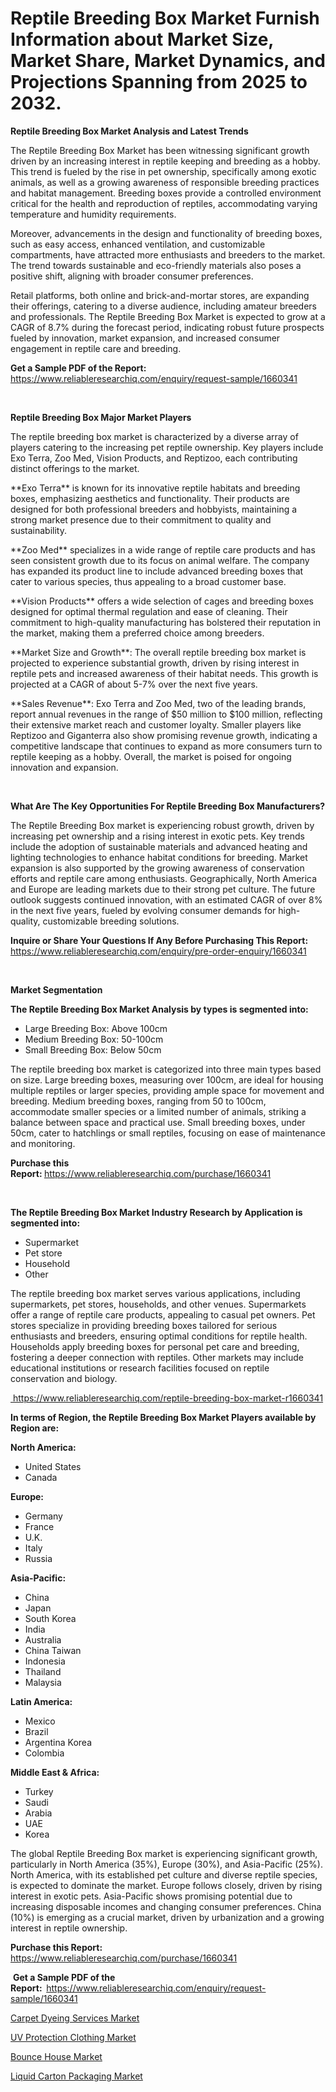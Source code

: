 <p><h1>Reptile Breeding Box Market Furnish Information about Market Size, Market Share, Market Dynamics, and Projections Spanning from 2025 to 2032.</h1></p><p><strong>Reptile Breeding Box Market Analysis and Latest Trends</strong></p>
<p><p>The Reptile Breeding Box Market has been witnessing significant growth driven by an increasing interest in reptile keeping and breeding as a hobby. This trend is fueled by the rise in pet ownership, specifically among exotic animals, as well as a growing awareness of responsible breeding practices and habitat management. Breeding boxes provide a controlled environment critical for the health and reproduction of reptiles, accommodating varying temperature and humidity requirements.</p><p>Moreover, advancements in the design and functionality of breeding boxes, such as easy access, enhanced ventilation, and customizable compartments, have attracted more enthusiasts and breeders to the market. The trend towards sustainable and eco-friendly materials also poses a positive shift, aligning with broader consumer preferences. </p><p>Retail platforms, both online and brick-and-mortar stores, are expanding their offerings, catering to a diverse audience, including amateur breeders and professionals. The Reptile Breeding Box Market is expected to grow at a CAGR of 8.7% during the forecast period, indicating robust future prospects fueled by innovation, market expansion, and increased consumer engagement in reptile care and breeding.</p></p>
<p><strong>Get a Sample PDF of the Report:&nbsp;</strong> <a href="https://www.reliableresearchiq.com/enquiry/request-sample/1660341?utm_campaign=1137&utm_medium=2&utm_source=Github&utm_content=ia&utm_term=08022025&utm_id=reptile-breeding-box">https://www.reliableresearchiq.com/enquiry/request-sample/1660341</a></p>
<p>&nbsp;</p>
<p><strong>Reptile Breeding Box Major Market Players</strong></p>
<p><p>The reptile breeding box market is characterized by a diverse array of players catering to the increasing pet reptile ownership. Key players include Exo Terra, Zoo Med, Vision Products, and Reptizoo, each contributing distinct offerings to the market.</p><p>**Exo Terra** is known for its innovative reptile habitats and breeding boxes, emphasizing aesthetics and functionality. Their products are designed for both professional breeders and hobbyists, maintaining a strong market presence due to their commitment to quality and sustainability.</p><p>**Zoo Med** specializes in a wide range of reptile care products and has seen consistent growth due to its focus on animal welfare. The company has expanded its product line to include advanced breeding boxes that cater to various species, thus appealing to a broad customer base.</p><p>**Vision Products** offers a wide selection of cages and breeding boxes designed for optimal thermal regulation and ease of cleaning. Their commitment to high-quality manufacturing has bolstered their reputation in the market, making them a preferred choice among breeders.</p><p>**Market Size and Growth**: The overall reptile breeding box market is projected to experience substantial growth, driven by rising interest in reptile pets and increased awareness of their habitat needs. This growth is projected at a CAGR of about 5-7% over the next five years. </p><p>**Sales Revenue**: Exo Terra and Zoo Med, two of the leading brands, report annual revenues in the range of $50 million to $100 million, reflecting their extensive market reach and customer loyalty. Smaller players like Reptizoo and Giganterra also show promising revenue growth, indicating a competitive landscape that continues to expand as more consumers turn to reptile keeping as a hobby. Overall, the market is poised for ongoing innovation and expansion.</p></p>
<p>&nbsp;</p>
<p><strong>What Are The Key Opportunities For Reptile Breeding Box Manufacturers?</strong></p>
<p><p>The Reptile Breeding Box market is experiencing robust growth, driven by increasing pet ownership and a rising interest in exotic pets. Key trends include the adoption of sustainable materials and advanced heating and lighting technologies to enhance habitat conditions for breeding. Market expansion is also supported by the growing awareness of conservation efforts and reptile care among enthusiasts. Geographically, North America and Europe are leading markets due to their strong pet culture. The future outlook suggests continued innovation, with an estimated CAGR of over 8% in the next five years, fueled by evolving consumer demands for high-quality, customizable breeding solutions.</p></p>
<p><strong>Inquire or Share Your Questions If Any Before Purchasing This Report:</strong> <a href="https://www.reliableresearchiq.com/enquiry/pre-order-enquiry/1660341?utm_campaign=1137&utm_medium=2&utm_source=Github&utm_content=ia&utm_term=08022025&utm_id=reptile-breeding-box">https://www.reliableresearchiq.com/enquiry/pre-order-enquiry/1660341</a></p>
<p>&nbsp;</p>
<p><strong>Market Segmentation</strong></p>
<p><strong>The Reptile Breeding Box Market Analysis by types is segmented into:</strong></p>
<p><ul><li>Large Breeding Box: Above 100cm</li><li>Medium Breeding Box: 50-100cm</li><li>Small Breeding Box: Below 50cm</li></ul></p>
<p><p>The reptile breeding box market is categorized into three main types based on size. Large breeding boxes, measuring over 100cm, are ideal for housing multiple reptiles or larger species, providing ample space for movement and breeding. Medium breeding boxes, ranging from 50 to 100cm, accommodate smaller species or a limited number of animals, striking a balance between space and practical use. Small breeding boxes, under 50cm, cater to hatchlings or small reptiles, focusing on ease of maintenance and monitoring.</p></p>
<p><strong>Purchase this Report:&nbsp;</strong><a href="https://www.reliableresearchiq.com/purchase/1660341?utm_campaign=1137&utm_medium=2&utm_source=Github&utm_content=ia&utm_term=08022025&utm_id=reptile-breeding-box">https://www.reliableresearchiq.com/purchase/1660341</a></p>
<p>&nbsp;</p>
<p><strong>The Reptile Breeding Box Market Industry Research by Application is segmented into:</strong></p>
<p><ul><li>Supermarket</li><li>Pet store</li><li>Household</li><li>Other</li></ul></p>
<p><p>The reptile breeding box market serves various applications, including supermarkets, pet stores, households, and other venues. Supermarkets offer a range of reptile care products, appealing to casual pet owners. Pet stores specialize in providing breeding boxes tailored for serious enthusiasts and breeders, ensuring optimal conditions for reptile health. Households apply breeding boxes for personal pet care and breeding, fostering a deeper connection with reptiles. Other markets may include educational institutions or research facilities focused on reptile conservation and biology.</p></p>
<p><a href="https://www.reliableresearchiq.com/reptile-breeding-box-market-r1660341?utm_campaign=1137&utm_medium=2&utm_source=Github&utm_content=ia&utm_term=08022025&utm_id=reptile-breeding-box">&nbsp;https://www.reliableresearchiq.com/reptile-breeding-box-market-r1660341</a></p>
<p><strong>In terms of Region, the Reptile Breeding Box Market Players available by Region are:</strong></p>
<p>
    <p> <strong> North America: </strong>
        <ul>
            <li>United States</li>
            <li>Canada</li>
        </ul>
        </p> 
    <p> <strong> Europe: </strong>
        <ul>
            <li>Germany</li>
            <li>France</li>
            <li>U.K.</li>
            <li>Italy</li>
            <li>Russia</li>
        </ul>
        </p> 
    <p> <strong> Asia-Pacific: </strong>
        <ul>
            <li>China</li>
            <li>Japan</li>
            <li>South Korea</li>
            <li>India</li>
            <li>Australia</li>
            <li>China Taiwan</li>
            <li>Indonesia</li>
            <li>Thailand</li>
            <li>Malaysia</li>
        </ul>
        </p> 
    <p> <strong> Latin America: </strong>
        <ul>
            <li>Mexico</li>
            <li>Brazil</li>
            <li>Argentina Korea</li>
            <li>Colombia</li>
        </ul>
        </p> 
    <p> <strong> Middle East & Africa: </strong>
        <ul>
            <li>Turkey</li>
            <li>Saudi</li>
            <li>Arabia</li>
            <li>UAE</li>
            <li>Korea</li>
        </ul>
    </p>
    </p>
<p><p>The global Reptile Breeding Box market is experiencing significant growth, particularly in North America (35%), Europe (30%), and Asia-Pacific (25%). North America, with its established pet culture and diverse reptile species, is expected to dominate the market. Europe follows closely, driven by rising interest in exotic pets. Asia-Pacific shows promising potential due to increasing disposable incomes and changing consumer preferences. China (10%) is emerging as a crucial market, driven by urbanization and a growing interest in reptile ownership.</p></p>
<p><strong>Purchase this Report: </strong><a href="https://www.reliableresearchiq.com/purchase/1660341?utm_campaign=1137&utm_medium=2&utm_source=Github&utm_content=ia&utm_term=08022025&utm_id=reptile-breeding-box">https://www.reliableresearchiq.com/purchase/1660341</a></p>
<p>&nbsp;<strong>Get a Sample PDF of the Report:&nbsp;&nbsp;</strong><a href="https://www.reliableresearchiq.com/enquiry/request-sample/1660341?utm_campaign=1137&utm_medium=2&utm_source=Github&utm_content=ia&utm_term=08022025&utm_id=reptile-breeding-box">https://www.reliableresearchiq.com/enquiry/request-sample/1660341</a></p>
<p><strong></strong></p>
<p><p><a href="https://github.com/rrosasdaunas/Market-Research-Report-List-1/blob/main/carpet-dyeing-services-market.md?utm_campaign=1137&utm_medium=2&utm_source=Github&utm_content=ia&utm_term=08022025&utm_id=reptile-breeding-box">Carpet Dyeing Services Market</a></p><p><a href="https://github.com/okonjinerka/Market-Research-Report-List-1/blob/main/uv-protection-clothing-market.md?utm_campaign=1137&utm_medium=2&utm_source=Github&utm_content=ia&utm_term=08022025&utm_id=reptile-breeding-box">UV Protection Clothing Market</a></p><p><a href="https://github.com/yecafbiso/Market-Research-Report-List-1/blob/main/bounce-house-market.md?utm_campaign=1137&utm_medium=2&utm_source=Github&utm_content=ia&utm_term=08022025&utm_id=reptile-breeding-box">Bounce House Market</a></p><p><a href="https://github.com/ansanokajabi/Market-Research-Report-List-1/blob/main/liquid-carton-packaging-market.md?utm_campaign=1137&utm_medium=2&utm_source=Github&utm_content=ia&utm_term=08022025&utm_id=reptile-breeding-box">Liquid Carton Packaging Market</a></p></p>